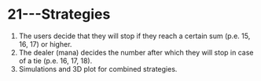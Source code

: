 # 21---Strategies
1. The users decide that they will stop if they reach a certain sum (p.e. 15, 16, 17) or higher.
2. The dealer (mana) decides the number after which they will stop in case of a tie (p.e. 16, 17, 18).
3. Simulations and 3D plot for combined strategies.
